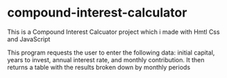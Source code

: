 # compound-interest-calculator
This is a Compound Interest Calcuator project which i made with Hmtl Css and JavaScript

This program requests the user to enter the following data: initial capital, years to invest, 
annual interest rate, and monthly contribution. It then returns a table with the results broken down by monthly periods
